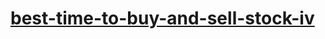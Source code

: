 # [best-time-to-buy-and-sell-stock-iv](https://leetcode-cn.com/problems/best-time-to-buy-and-sell-stock-iv)

